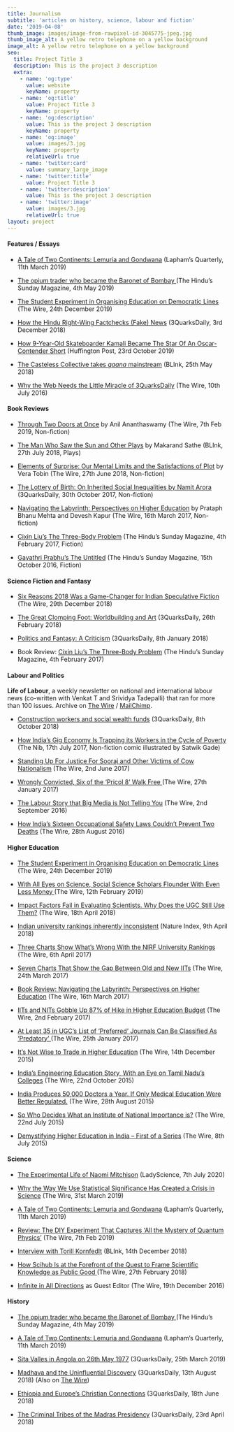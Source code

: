 ```yaml
---
title: Journalism
subtitle: 'articles on history, science, labour and fiction'
date: '2019-04-08'
thumb_image: images/image-from-rawpixel-id-3045775-jpeg.jpg
thumb_image_alt: A yellow retro telephone on a yellow background
image_alt: A yellow retro telephone on a yellow background
seo:
  title: Project Title 3
  description: This is the project 3 description
  extra:
    - name: 'og:type'
      value: website
      keyName: property
    - name: 'og:title'
      value: Project Title 3
      keyName: property
    - name: 'og:description'
      value: This is the project 3 description
      keyName: property
    - name: 'og:image'
      value: images/3.jpg
      keyName: property
      relativeUrl: true
    - name: 'twitter:card'
      value: summary_large_image
    - name: 'twitter:title'
      value: Project Title 3
    - name: 'twitter:description'
      value: This is the project 3 description
    - name: 'twitter:image'
      value: images/3.jpg
      relativeUrl: true
layout: project
---
```

#### Features / Essays

*   [A Tale of Two Continents: Lemuria and Gondwana](https://www.laphamsquarterly.org/roundtable/tale-two-continents) (Lapham’s Quarterly, 11th March 2019)

*   [The opium trader who became the Baronet of Bombay ](https://www.thehindu.com/society/history-and-culture/jamsetjee-jejeebhoy-the-opium-trader-who-became-baronet-of-bombay/article27033135.ece)(The Hindu’s Sunday Magazine, 4th May 2019)

*   [The Student Experiment in Organising Education on Democratic Lines ](https://thewire.in/education/student-experiment-democratic-education-st4-string-theory-cmi-matscience-tifr-iiser-bhopal)(The Wire, 24th December 2019)

*   [How the Hindu Right-Wing Factchecks (Fake) News](https://www.3quarksdaily.com/3quarksdaily/2018/12/how-the-hindu-right-wing-factchecks-fake-news.html) (3QuarksDaily, 3rd December 2018)

*   [How 9-Year-Old Skateboarder Kamali Became The Star Of An Oscar-Contender Short](https://www.huffingtonpost.in/entry/kamali-skateboarder-mahabalipuram-oscars-documentary_in\_5da803c8e4b0b5c9be4907a6) (Huffington Post, 23rd October 2019)

*   [The Casteless Collective takes *gaana* mainstream](https://www.thehindubusinessline.com/blink/know/casteless-collective-making-gaana-mainstream/article23987240.ece) (BLInk, 25th May 2018)

*   [Why the Web Needs the Little Miracle of 3QuarksDaily](http://thewire.in/50451/why-the-web-needs-3quarksdaily/) (The Wire, 10th July 2016)

#### Book Reviews

*    [Through Two Doors at Once](https://thewire.in/the-sciences/review-the-diy-experiment-that-captures-all-the-mystery-of-quantum-physics) by Anil Ananthaswamy (The Wire, 7th Feb 2019, Non-fiction)

*   [The Man Who Saw the Sun and Other Plays](https://www.thehindubusinessline.com/blink/read/makarand-sathe-absurdist-in-limbo/article24529205.ece) by  Makarand Sathe (BLInk, 27th July 2018, Plays)

*   [Elements of Surprise: Our Mental Limits and the Satisfactions of Plot](https://thewire.in/books/do-writers-care-for-what-psychology-has-to-say-about-the-curse-of-knowledge) by Vera Tobin (The Wire, 27th June 2018, Non-fiction)

*   [The Lottery of Birth: On Inherited Social Inequalities by Namit Arora](http://www.3quarksdaily.com/3quarksdaily/2017/10/review-the-lottery-of-birth-on-inherited-social-inequalities-by-namit-arora.html) (3QuarksDaily, 30th October 2017, Non-fiction)

*   [Navigating the Labyrinth: Perspectives on Higher Education](https://thewire.in/116752/in-indias-higher-education-surfeit-of-regulation-and-deficit-of-governance/) by Prataph Bhanu Mehta and Devesh Kapur (The Wire, 16th March 2017, Non-fiction)

*   [Cixin Liu’s The Three-Body Problem](http://www.thehindu.com/books/books-reviews/A-celebration-of-science-as-saviour/article17192992.ece) (The Hindu’s Sunday Magazine, 4th February 2017, Fiction)

*   [Gayathri Prabhu’s The Untitled](http://www.thehindu.com/books/Unlearnt-history-lessons/article15568323.ece) (The Hindu’s Sunday Magazine, 15th October 2016, Fiction)

#### Science Fiction and Fantasy

*   [Six Reasons 2018 Was a Game-Changer for Indian Speculative Fiction](https://thewire.in/books/six-reasons-why-2018-was-a-landmark-year-for-indian-speculative-fiction) (The Wire, 29th December 2018)

*   [The Great Clomping Foot: Worldbuilding and Art](http://www.3quarksdaily.com/3quarksdaily/2018/02/the-great-clomping-foot-worldbuilding-and-art.html#more) (3QuarksDaily, 26th February 2018)

*   [Politics and Fantasy: A Criticism](http://www.3quarksdaily.com/3quarksdaily/2018/01/fantasy-and-politics-a-criticism.html) (3QuarksDaily, 8th January 2018)

*   Book Review: [Cixin Liu’s The Three-Body Problem](http://www.thehindu.com/books/books-reviews/A-celebration-of-science-as-saviour/article17192992.ece) (The Hindu’s Sunday Magazine, 4th February 2017)

#### Labour and Politics

**Life of Labour**, a weekly newsletter on national and  international labour news (co-written with Venkat T and Srividya
Tadepalli) that ran for more than 100 issues. Archive on [The Wire](https://thewire.in/author/labournewsletter) / [MailChimp](https://us11.campaign-archive.com/home/?u=6b988b13445248b1268a308f2\&id=891f936238). 

*   [Construction workers and social wealth funds](https://www.3quarksdaily.com/3quarksdaily/2018/10/indian-construction-workers-and-social-wealth-funds.html) (3QuarksDaily, 8th October 2018)

*   [How India’s Gig Economy Is Trapping its Workers in the Cycle of Poverty](https://thenib.com/how-india-s-gig-economy-is-trapping-its-workers-in-the-cycle-of-poverty?id=thomas-manuel\&t=author) (The Nib, 17th July 2017, Non-fiction comic illustrated by Satwik Gade)

*   [Standing Up For Justice For Sooraj and Other Victims of Cow Nationalism](https://thewire.in/142687/cow-nationalism-modi-bjp/) (The Wire, 2nd June 2017)

*   [Wrongly Convicted, Six of the ‘Pricol 8’ Walk Free ](https://thewire.in/103488/wrongly-convicted-six-of-the-pricol-8-walk-free/) (The Wire, 27th January 2017)

*   [The Labour Story that Big Media is Not Telling You](https://thewire.in/63622/labour-trade-unions-strike/) (The Wire, 2nd September 2016)

*   [How India’s Sixteen Occupational Safety Laws Couldn’t Prevent Two Deaths](http://thewire.in/61863/occupational-laws-small-enterprises/) (The Wire, 28th August 2016)

#### Higher Education    

*   [The Student Experiment in Organising Education on Democratic Lines ](https://thewire.in/education/student-experiment-democratic-education-st4-string-theory-cmi-matscience-tifr-iiser-bhopal)(The Wire, 24th December 2019)

*   [With All Eyes on Science, Social Science Scholars Flounder With Even Less Money ](https://thewire.in/education/with-all-eyes-on-science-social-science-scholars-flounder-with-even-less-money)(The Wire, 12th February 2019)

*   [Impact Factors Fail in Evaluating Scientists. Why Does the UGC Still Use Them?](https://thewire.in/the-sciences/impact-factors-fail-in-evaluating-scientists-why-does-the-ugc-still-use-it) (The Wire, 18th April 2018)

*   [Indian university rankings inherently inconsistent](https://www.natureindex.com/news-blog/indian-university-rankings-inherently-inconsistent) (Nature Index, 9th April 2018)

*   [Three Charts Show What’s Wrong With the NIRF University Rankings](https://thewire.in/121674/three-charts-show-whats-wrong-nirf-university-rankings/) (The Wire, 6th April 2017)

*   [Seven Charts That Show the Gap Between Old and New IITs](https://thewire.in/118430/seven-charts-new-old-iit/) (The Wire, 24th March 2017)

*   [Book Review: Navigating the Labyrinth: Perspectives on Higher Education](https://thewire.in/116752/in-indias-higher-education-surfeit-of-regulation-and-deficit-of-governance/) (The Wire, 16th March 2017)

*   [IITs and NITs Gobble Up 87% of Hike in Higher Education Budget](https://thewire.in/105054/education-budget-iit-hefa/) (The Wire, 2nd February 2017)

*   [At Least 35 in UGC’s List of ‘Preferred’ Journals Can Be Classified As ‘Predatory’ ](https://thewire.in/102950/predatory-journals-ugc-research/) (The Wire, 25th January 2017)

*   [It’s Not Wise to Trade in Higher Education](http://thewire.in/17295/its-not-wise-to-trade-in-higher-education/) (The Wire, 14th December 2015)

*   [India’s Engineering Education Story, With an Eye on Tamil Nadu’s Colleges](http://thewire.in/13061/indias-engineering-education-story-with-an-eye-on-tamil-nadus-colleges/) (The Wire, 22nd October 2015)

*   [India Produces 50,000 Doctors a Year. If Only Medical Education Were Better Regulated.](http://thewire.in/9427/medical-colleges-mci-mbbs/) (The Wire, 28th August 2015)

*   [So Who Decides What an Institute of National Importance is?](http://thewire.in/7014/demystifying-higher-education-in-india-second-of-a-series/) (The Wire, 22nd July 2015)

*   [Demystifying Higher Education in India – First of a Series](http://thewire.in/5792/demystifying-higher-education-in-india-part-one/) (The Wire, 8th July 2015)

#### Science   

*   [The Experimental Life of Naomi Mitchison](https://www.ladyscience.com/features/experimental-life-of-naomi-mitchison-2020) (LadyScience, 7th July 2020)

*   [Why the Way We Use Statistical Significance Has Created a Crisis in Science](https://thewire.in/the-sciences/why-the-way-we-use-statistical-significance-has-created-a-crisis-in-science) (The Wire, 31st March 2019)

*   [A Tale of Two Continents: Lemuria and Gondwana](https://www.laphamsquarterly.org/roundtable/tale-two-continents) (Lapham’s Quarterly, 11th March 2019)

*   [Review: The DIY Experiment That Captures ‘All the Mystery of Quantum Physics’](https://thewire.in/the-sciences/review-the-diy-experiment-that-captures-all-the-mystery-of-quantum-physics) (The Wire, 7th Feb 2019)

*   [Interview with Torill Kornfedlt](https://www.thehindubusinessline.com/blink/explore/bringing-back-the-dead/article25741535.ece) (BLInk, 14th December 2018)

*   [How Scihub Is at the Forefront of the Quest to Frame Scientific Knowledge as Public Good ](https://thewire.in/227707/how-scihub-is-at-the-forefront-of-the-quest-to-frame-scientific-knowledge-as-public-good/) (The Wire, 27th February 2018)

*   [Infinite in All Directions](https://thewire.in/87892/infinite-directions-five-fronts-consciousness-old-frontier/) as Guest Editor (The Wire, 19th December 2016)

#### History

*   [The opium trader who became the Baronet of Bombay ](https://www.thehindu.com/society/history-and-culture/jamsetjee-jejeebhoy-the-opium-trader-who-became-baronet-of-bombay/article27033135.ece)(The Hindu’s Sunday Magazine, 4th May 2019)

*   [A Tale of Two Continents: Lemuria and Gondwana](https://www.laphamsquarterly.org/roundtable/tale-two-continents) (Lapham’s Quarterly, 11th March 2019)

*   [Sita Valles in Angola on 26th May 1977](https://www.3quarksdaily.com/3quarksdaily/2019/03/sita-valles-in-angola-on-the-27th-of-may-1977.html) (3QuarksDaily, 25th March 2019)

*   [Madhava and the Uninfluential Discovery](https://www.3quarksdaily.com/3quarksdaily/2018/08/madhava-and-the-uninfluential-discovery.html) (3QuarksDaily, 13th August 2018) (Also on [The Wire](https://thewire.in/the-sciences/madhava-and-the-uninfluential-discovery-of-calculus))

*   [Ethiopia and Europe’s Christian Connections](https://www.3quarksdaily.com/3quarksdaily/2018/06/ethiopia-and-europes-christian-connections.html) (3QuarksDaily, 18th June 2018)

*   [The Criminal Tribes of the Madras Presidency](https://www.3quarksdaily.com/3quarksdaily/2018/04/the-criminal-tribes-of-madras-presidency.html) (3QuarksDaily, 23rd April 2018)
